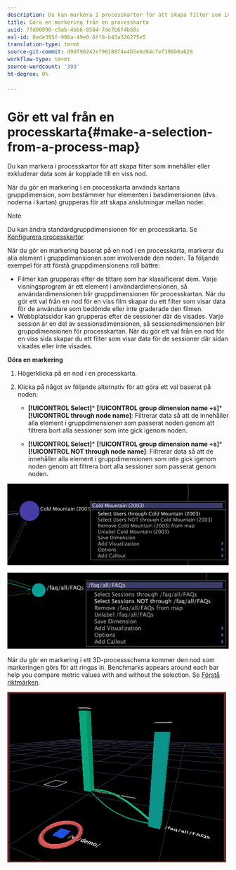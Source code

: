```yaml
---
description: Du kan markera i processkartor för att skapa filter som innehåller eller exkluderar data som är kopplade till en viss nod.
title: Göra en markering från en processkarta
uuid: 7fd00090-c9ab-4bb6-8584-7de7b6f4b68c
exl-id: 8ede395f-906a-49e0-8ff8-b43a326275e5
translation-type: tm+mt
source-git-commit: d9df90242ef96188f4e4b5e6d04cfef196b0a628
workflow-type: tm+mt
source-wordcount: '393'
ht-degree: 0%

---
```


# Gör ett val från en processkarta{#make-a-selection-from-a-process-map}

Du kan markera i processkartor för att skapa filter som innehåller eller exkluderar data som är kopplade till en viss nod.

När du gör en markering i en processkarta används kartans gruppdimension, som bestämmer hur elementen i basdimensionen (dvs. noderna i kartan) grupperas för att skapa anslutningar mellan noder.

>[!NOTE]
>
>Du kan ändra standardgruppdimensionen för en processkarta. Se [Konfigurera processkartor](../../../../home/c-get-started/c-intf-anlys-ftrs/t-config-proc-maps.md#task-4a95730b18a14bc790a77c013832b2d6).

När du gör en markering baserat på en nod i en processkarta, markerar du alla element i gruppdimensionen som involverade den noden. Ta följande exempel för att förstå gruppdimensionens roll bättre:

* Filmer kan grupperas efter de tittare som har klassificerat dem. Varje visningsprogram är ett element i användardimensionen, så användardimensionen blir gruppdimensionen för processkartan. När du gör ett val från en nod för en viss film skapar du ett filter som visar data för de användare som bedömde eller inte graderade den filmen.
* Webbplatssidor kan grupperas efter de sessioner där de visades. Varje session är en del av sessionsdimensionen, så sessionsdimensionen blir gruppdimensionen för processkartan. När du gör ett val från en nod för en viss sida skapar du ett filter som visar data för de sessioner där sidan visades eller inte visades.

**Göra en markering**

1. Högerklicka på en nod i en processkarta.
1. Klicka på något av följande alternativ för att göra ett val baserat på noden:

   * **[!UICONTROL Select]***  **[!UICONTROL group dimension name +s]***  **[!UICONTROL through node name]**: Filtrerar data så att de innehåller alla element i gruppdimensionen som passerat noden genom att filtrera bort alla sessioner som inte gick igenom noden.

   * **[!UICONTROL Select]***  **[!UICONTROL group dimension name +s]***  **[!UICONTROL NOT through node name]**: Filtrerar data så att de innehåller alla element i gruppdimensionen som inte gick igenom noden genom att filtrera bort alla sessioner som passerat genom noden.

![](assets/vis_2DProcessMap_Selections_Movie.png)

![](assets/vis_2DProcessMap_Selections_Page.png)

När du gör en markering i ett 3D-processschema kommer den nod som markeringen görs för att ringas in. Benchmarks appears around each bar help you compare metric values with and without the selection. Se [Förstå riktmärken](../../../../home/c-get-started/c-vis/c-ustd-benchmks.md#concept-c7b0f4102e92458096f8c4765cbe2914).

![](assets/vis_3DProcessMap_Selection.png)
